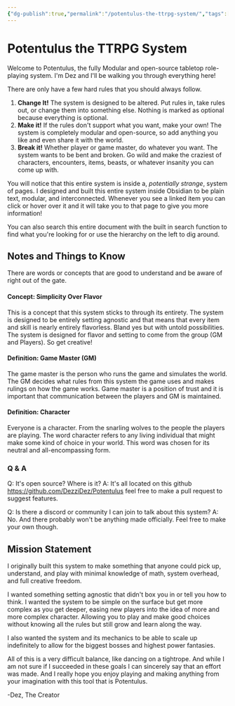 ```yaml
---
{"dg-publish":true,"permalink":"/potentulus-the-ttrpg-system/","tags":["gardenEntry"]}
---
```


# Potentulus the TTRPG System
Welcome to Potentulus, the fully Modular and open-source tabletop role-playing system. I'm Dez and I'll be walking you through everything here!

There are only have a few hard rules that you should always follow.
1. **Change It!** The system is designed to be altered. Put rules in, take rules out, or change them into something else. Nothing is marked as optional because everything is optional.
2. **Make it!** If the rules don't support what you want, make your own! The system is completely modular and open-source, so add anything you like and even share it with the world.
3. **Break it!** Whether player or game master, do whatever you want. The system wants to be bent and broken. Go wild and make the craziest of characters, encounters, items, beasts, or whatever insanity you can come up with.

You will notice that this entire system is inside a, *potentially strange*, system of pages. I designed and built this entire system inside Obsidian to be plain text, modular, and interconnected. Whenever you see a linked item you can click or hover over it and it will take you to that page to give you more information!

You can also search this entire document with the built in search function to find what you're looking for or use the hierarchy on the left to dig around.

## Notes and Things to Know
There are words or concepts that are good to understand and be aware of right out of the gate.

#### Concept: Simplicity Over Flavor
This is a concept that this system sticks to through its entirety. The system is designed to be entirely setting agnostic and that means that every item and skill is nearly entirely flavorless. Bland yes but with untold possibilities. The system is designed for flavor and setting to come from the group (GM and Players). So get creative!

#### Definition: Game Master (GM)
The game master is the person who runs the game and simulates the world. The GM decides what rules from this system the game uses and makes rulings on how the game works. Game master is a position of trust and it is important that communication between the players and GM is maintained.

#### Definition: Character
Everyone is a character. From the snarling wolves to the people the players are playing. The word character refers to any living individual that might make some kind of choice in your world. This word was chosen for its neutral and all-encompassing form.

### Q & A
Q: It's open source? Where is it?
A: It's all located on this github https://github.com/DezziDez/Potentulus feel free to make a pull request to suggest features.

Q: Is there a discord or community I can join to talk about this system?
A: No. And there probably won't be anything made officially. Feel free to make your own though.

## Mission Statement
I originally built this system to make something that anyone could pick up, understand, and play with minimal knowledge of math, system overhead, and full creative freedom.

I wanted something setting agnostic that didn't box you in or tell you how to think. I wanted the system to be simple on the surface but get more complex as you get deeper, easing new players into the idea of more and more complex character. Allowing you to play and make good choices without knowing all the rules but still grow and learn along the way.

I also wanted the system and its mechanics to be able to scale up indefinitely to allow for the biggest bosses and highest power fantasies.

All of this is a very difficult balance, like dancing on a tightrope. And while I am not sure if I succeeded in these goals I can sincerely say that an effort was made. And I really hope you enjoy playing and making anything from your imagination with this tool that is Potentulus.

-Dez, The Creator
